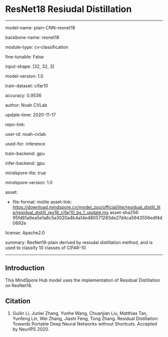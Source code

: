 # ResNet18 Resiudal Distillation

---

model-name: plain-CNN-resnet18

backbone-name: resnet18

module-type: cv-classification

fine-tunable: False

input-shape: [32, 32, 3]

model-version: 1.0

train-dataset: cifar10

accuracy: 0.9536

author: Noah CVLab

update-time: 2020-11-17

repo-link:

user-id: noah-cvlab

used-for: inference

train-backend: gpu

infer-backend: gpu

mindspore-lite: true

mindspore-version: 1.0

asset:

- file-format: mslite
  asset-link: <https://download.mindspore.cn/model_zoo/official/lite/residual_distill_lite/residual_distill_res18_cifar10_bs_1_update.ms>
  asset-sha256: 95fd81a9ea5e1a8c5a3020a4b4a14e480571283de27d4ca5943556edf4d0692e

license: Apache2.0

summary: ResNet18-plain derived by resiudal distillation method, and is used to classify 10 classes of CIFAR-10

---

## Introduction

This MindSpore Hub model uses the implementation of Residual Distillation on ResNet18.

## Citation

1. Guilin Li, Junlei Zhang, Yunhe Wang, Chuanjian Liu, Matthias Tan, Yunfeng Lin, Wei Zhang, Jiashi Feng, Tong Zhang. Residual Distillation: Towards Portable Deep Neural Networks without Shortcuts. Accepted by NeurIPS 2020.
